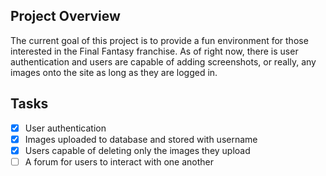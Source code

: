 ## Project Overview 
The current goal of this project is to provide a fun environment for those interested in the Final Fantasy franchise. As of right now, there is user authentication and users are capable of adding screenshots, or really, any images onto the site as long as they are logged in.


## Tasks
- [x] User authentication
- [x] Images uploaded to database and stored with username
- [x] Users capable of deleting only the images they upload
- [ ] A forum for users to interact with one another
